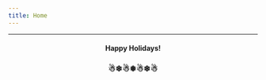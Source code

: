 ```yaml
---
title: Home
---
```

---
#### <p style="text-align: center;">Happy Holidays!</p>
### <p style="text-align: center;">☃❄☃❅☃❄☃</p>

